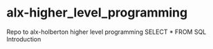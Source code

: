 # alx-higher_level_programming
Repo to alx-holberton higher level programming
SELECT * FROM SQL Introduction
